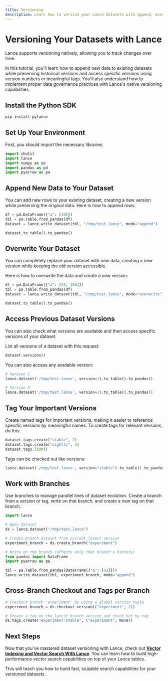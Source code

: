 ```yaml
---
title: Versioning
description: Learn how to version your Lance datasets with append, overwrite, and tag features
---
```


# Versioning Your Datasets with Lance

Lance supports versioning natively, allowing you to track changes over time. 

In this tutorial, you'll learn how to append new data to existing datasets while preserving historical versions and access specific versions using version numbers or meaningful tags. You'll also understand how to implement proper data governance practices with Lance's native versioning capabilities.

## Install the Python SDK

```bash
pip install pylance
```

## Set Up Your Environment

First, you should import the necessary libraries:

```python
import shutil
import lance
import numpy as np
import pandas as pd
import pyarrow as pa
```

## Append New Data to Your Dataset

You can add new rows to your existing dataset, creating a new version while preserving the original data. Here is how to append rows:

```python
df = pd.DataFrame({"a": [10]})
tbl = pa.Table.from_pandas(df)
dataset = lance.write_dataset(tbl, "/tmp/test.lance", mode="append")

dataset.to_table().to_pandas()
```

## Overwrite Your Dataset

You can completely replace your dataset with new data, creating a new version while keeping the old version accessible.

Here is how to overwrite the data and create a new version:

```python
df = pd.DataFrame({"a": [50, 100]})
tbl = pa.Table.from_pandas(df)
dataset = lance.write_dataset(tbl, "/tmp/test.lance", mode="overwrite")

dataset.to_table().to_pandas()
```

## Access Previous Dataset Versions

You can also check what versions are available and then access specific versions of your dataset.

List all versions of a dataset with this request:

```python
dataset.versions()
```

You can also access any available version:

```python
# Version 1
lance.dataset('/tmp/test.lance', version=1).to_table().to_pandas()

# Version 2
lance.dataset('/tmp/test.lance', version=2).to_table().to_pandas()
```

## Tag Your Important Versions

Create named tags for important versions, making it easier to reference specific versions by meaningful names. To create tags for relevant versions, do this:

```python
dataset.tags.create("stable", 2)
dataset.tags.create("nightly", 3)
dataset.tags.list()
```

Tags can be checked out like versions:

```python
lance.dataset('/tmp/test.lance', version="stable").to_table().to_pandas()
```

## Work with Branches

Use branches to manage parallel lines of dataset evolution. Create a branch from a version or tag, write on that branch, and create a new tag on that branch.

```python
import lance

# Open dataset
ds = lance.dataset("/tmp/test.lance")

# Create branch dataset from current latest version
experiment_branch = ds.create_branch("experiment")

# Write on the branch (affects only that branch's history)
from pandas import DataFrame
import pyarrow as pa

tbl = pa.Table.from_pandas(DataFrame({"a": [42]}))
lance.write_dataset(tbl, experiment_branch, mode="append")
```

## Cross-Branch Checkout and Tags per Branch

```python
# Checkout branch 'experiment' by using a global version tuple
experiment_branch = ds.checkout_version(("experiment", 2))

# Create a tag on the latest branch version and check out by tag
ds.tags.create("experiment-stable", ("experiment", None))
```

## Next Steps

Now that you've mastered dataset versioning with Lance, check out **[Vector Indexing and Vector Search With Lance](vector-search.md)**. You can learn how to build high-performance vector search capabilities on top of your Lance tables.

This will teach you how to build fast, scalable search capabilities for your versioned datasets. 
